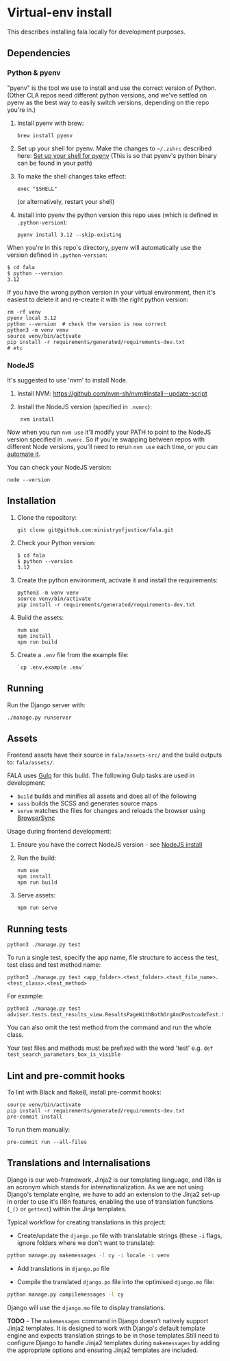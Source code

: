 # Virtual-env install

This describes installing fala locally for development purposes.

## Dependencies

### Python & pyenv

"pyenv" is the tool we use to install and use the correct version of Python. (Other CLA repos need different python versions, and we've settled on pyenv as the best way to easily switch versions, depending on the repo you're in.)

1. Install pyenv with brew:

       brew install pyenv

2. Set up your shell for pyenv. Make the changes to `~/.zshrc` described here: [Set up your shell for pyenv](https://github.com/pyenv/pyenv#set-up-your-shell-environment-for-pyenv) (This is so that pyenv's python binary can be found in your path)

3. To make the shell changes take effect:

       exec "$SHELL"

    (or alternatively, restart your shell)

4. Install into pyenv the python version this repo uses (which is defined in `.python-version`):

       pyenv install 3.12 --skip-existing

When you're in this repo's directory, pyenv will automatically use the version defined in `.python-version`:
```
$ cd fala
$ python --version
3.12
```

If you have the wrong python version in your virtual environment, then it's easiest to delete it and re-create it with the right python version:
```
rm -rf venv
pyenv local 3.12
python --version  # check the version is now correct
python3 -m venv venv
source venv/bin/activate
pip install -r requirements/generated/requirements-dev.txt
# etc
```

### NodeJS

It's suggested to use 'nvm' to install Node.

1. Install NVM: https://github.com/nvm-sh/nvm#install--update-script

2. Install the NodeJS version (specified in `.nvmrc`):

        nvm install

Now when you run `nvm use` it'll modify your PATH to point to the NodeJS version specified in `.nvmrc`. So if you're swapping between repos with different Node versions, you'll need to rerun `nvm use` each time, or you can [automate it](https://github.com/nvm-sh/nvm?tab=readme-ov-file#deeper-shell-integration).

You can check your NodeJS version:
```
node --version
```

## Installation

1. Clone the repository:

       git clone git@github.com:ministryofjustice/fala.git

2. Check your Python version:

       $ cd fala
       $ python --version
       3.12

3. Create the python environment, activate it and install the requirements:

       python3 -m venv venv
       source venv/bin/activate
       pip install -r requirements/generated/requirements-dev.txt

4. Build the assets:

       nvm use
       npm install
       npm run build

5. Create a ``.env`` file from the example file:

       `cp .env.example .env` 

## Running

Run the Django server with:
```
./manage.py runserver
```

## Assets

Frontend assets have their source in `fala/assets-src/` and the build outputs to: `fala/assets/`.

FALA uses [Gulp](http://gulpjs.com/) for this build. The following Gulp tasks are used in development:

- `build` builds and minifies all assets and does all of the following
- `sass` builds the SCSS and generates source maps
- `serve` watches the files for changes and reloads the browser using [BrowserSync](http://www.browsersync.io/)

Usage during frontend development:

1. Ensure you have the correct NodeJS version - see [NodeJS install](virtual-env.md#nodejs)

2. Run the build:

       nvm use
       npm install
       npm run build

3. Serve assets:

       npm run serve

## Running tests
```
python3 ./manage.py test
```

To run a single test, specify the app name, file structure to access the test, test class and test method name:
```
python3 ./manage.py test <app_folder>.<test_folder>.<test_file_name>.<test_class>.<test_method>
```

For example:
```
python3 ./manage.py test adviser.tests.test_results_view.ResultsPageWithBothOrgAndPostcodeTest.test_search_parameters_box_is_visible
```

You can also omit the test method from the command and run the whole class.

Your test files and methods must be prefixed with the word 'test' e.g. `def test_search_parameters_box_is_visible`

## Lint and pre-commit hooks

To lint with Black and flake8, install pre-commit hooks:
```
source venv/bin/activate
pip install -r requirements/generated/requirements-dev.txt
pre-commit install
```

To run them manually:
```
pre-commit run --all-files
```

## Translations and Internalisations

Django is our web-framework, Jinja2 is our templating language, and i18n is an acronym which stands for internationalization. As we are not using Django's template engine, we have to add an extension to the Jinja2 set-up in order to use it's i18n features, enabling the use of translation functions (`_()` or `gettext`) within the Jinja templates.

Typical workflow for creating translations in this project:

- Create/update the `django.po` file with translatable strings (these `-i` flags, ignore folders where we don't want to translate):

```bash
python manage.py makemessages -l cy -i locale -i venv
```

- Add translations in `django.po` file

- Compile the translated `django.po` file into the optimised `django.mo` file:
```bash
python manage.py compilemessages -l cy
``` 

Django will use the `django.mo` file to display translations.

**TODO** - The `makemessages` command in Django doesn't natively support Jinja2 templates. It is designed to work with Django's default template engine and expects translation strings to be in those templates.Still need to configure Django to handle Jinja2 templates during `makemessages` by adding the appropriate options and ensuring Jinja2 templates are included.